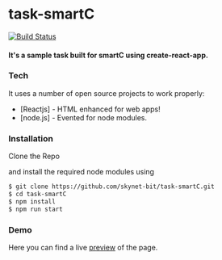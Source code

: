 # task-smartC

[![Build Status](https://travis-ci.org/joemccann/dillinger.svg?branch=master)](https://travis-ci.org/joemccann/dillinger)

#### It's a  sample task built for smartC using create-react-app.

 
### Tech

It uses a number of open source projects to work properly:

* [Reactjs] - HTML enhanced for web apps!
* [node.js] - Evented for node modules.



### Installation

Clone the Repo

and install the required node modules using 

```sh
$ git clone https://github.com/skynet-bit/task-smartC.git
$ cd task-smartC
$ npm install 
$ npm run start
```

### Demo
Here you can find a live [preview](https://smartcowtask.web.app/) of the page.
